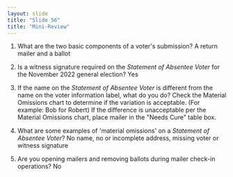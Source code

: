 ```yaml
---
layout: slide
title: "Slide 56"
title: "Mini-Review"
---
```


1. What are the two basic components of a voter's submission? A return mailer and a ballot

2. Is a witness signature required on the _Statement of Absentee Voter_ for the November 2022 general election? Yes

3. If the name on the _Statement of Absentee Voter_ is different from the name on the voter information label, what do you do? Check the Material Omissions chart to determine if the variation is acceptable. (For example: Bob for Robert) If the difference is unacceptable per the Material Omissions chart, place mailer in the "Needs Cure" table box.

4. What are some examples of 'material omissions' on a _Statement of Absentee Voter_? No name, no or incomplete address, missing voter or witness signature

5. Are you opening mailers and removing ballots during mailer check-in operations? No
